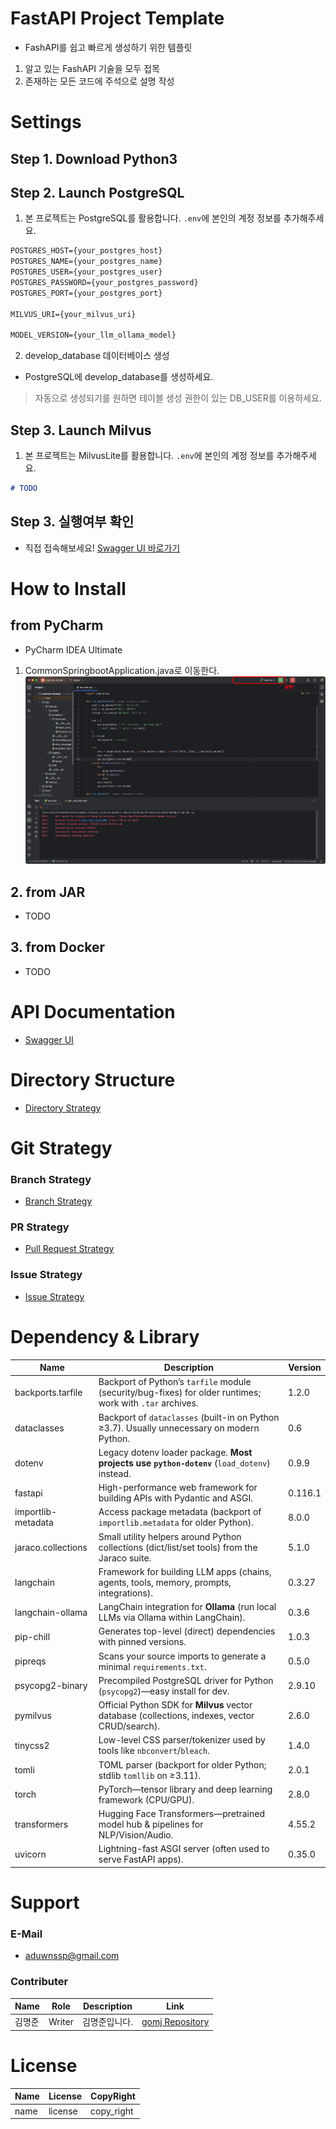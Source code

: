 # FastAPI Project Template
- FashAPI를 쉽고 빠르게 생성하기 위한 템플릿
1. 알고 있는 FashAPI 기술을 모두 접목
2. 존재하는 모든 코드에 주석으로 설명 작성

# Settings
## Step 1. Download Python3

## Step 2. Launch PostgreSQL
1. 본 프로젝트는 PostgreSQL를 활용합니다. `.env`에 본인의 계정 정보를 추가해주세요.
```markdown
POSTGRES_HOST={your_postgres_host}
POSTGRES_NAME={your_postgres_name}
POSTGRES_USER={your_postgres_user}
POSTGRES_PASSWORD={your_postgres_password}
POSTGRES_PORT={your_postgres_port}

MILVUS_URI={your_milvus_uri}

MODEL_VERSION={your_llm_ollama_model}
```
2. develop_database 데이터베이스 생성
- PostgreSQL에 develop_database를 생성하세요.
> 자동으로 생성되기를 원하면 테이블 생성 권한이 있는 DB_USER를 이용하세요. 

## Step 3. Launch Milvus
1. 본 프로젝트는 MilvusLite를 활용합니다. `.env`에 본인의 계정 정보를 추가해주세요.
```markdown
# TODO
```

## Step 3. 실행여부 확인
- 직접 접속해보세요! [Swagger UI 바로가기](http://localhost:8000/docs)

# How to Install
## from PyCharm
- PyCharm IDEA Ultimate
1. CommonSpringbootApplication.java로 이동한다.
![how-to-install-from-idea](docs/image/how-to-install-from-idea.png)

## 2. from JAR
- TODO

## 3. from Docker
- TODO

# API Documentation
- [Swagger UI](http://localhost:8000/docs)

# Directory Structure
- [Directory Strategy](docs/strategy/directory.md)

# Git Strategy
### Branch Strategy
- [Branch Strategy](docs/strategy/branch.md)

### PR Strategy
- [Pull Request Strategy](docs/strategy/pull-request.md)

### Issue Strategy
- [Issue Strategy](docs/strategy/issue.md)

# Dependency & Library
| Name               | Description                                                                                               | Version |
|--------------------|-----------------------------------------------------------------------------------------------------------|---------|
| backports.tarfile  | Backport of Python’s `tarfile` module (security/bug-fixes) for older runtimes; work with `.tar` archives. | 1.2.0   |
| dataclasses        | Backport of `dataclasses` (built-in on Python ≥3.7). Usually unnecessary on modern Python.                | 0.6     |
| dotenv             | Legacy dotenv loader package. **Most projects use `python-dotenv`** (`load_dotenv`) instead.              | 0.9.9   |
| fastapi            | High-performance web framework for building APIs with Pydantic and ASGI.                                  | 0.116.1 |
| importlib-metadata | Access package metadata (backport of `importlib.metadata` for older Python).                              | 8.0.0   |
| jaraco.collections | Small utility helpers around Python collections (dict/list/set tools) from the Jaraco suite.              | 5.1.0   |
| langchain          | Framework for building LLM apps (chains, agents, tools, memory, prompts, integrations).                   | 0.3.27  |
| langchain-ollama   | LangChain integration for **Ollama** (run local LLMs via Ollama within LangChain).                        | 0.3.6   |
| pip-chill          | Generates top-level (direct) dependencies with pinned versions.                                           | 1.0.3   |
| pipreqs            | Scans your source imports to generate a minimal `requirements.txt`.                                       | 0.5.0   |
| psycopg2-binary    | Precompiled PostgreSQL driver for Python (`psycopg2`)—easy install for dev.                               | 2.9.10  |
| pymilvus           | Official Python SDK for **Milvus** vector database (collections, indexes, vector CRUD/search).            | 2.6.0   |
| tinycss2           | Low-level CSS parser/tokenizer used by tools like `nbconvert`/`bleach`.                                   | 1.4.0   |
| tomli              | TOML parser (backport for older Python; stdlib `tomllib` on ≥3.11).                                       | 2.0.1   |
| torch              | PyTorch—tensor library and deep learning framework (CPU/GPU).                                             | 2.8.0   |
| transformers       | Hugging Face Transformers—pretrained model hub & pipelines for NLP/Vision/Audio.                          | 4.55.2  |
| uvicorn            | Lightning-fast ASGI server (often used to serve FastAPI apps).                                            | 0.35.0  |


# Support
### E-Mail
- aduwnssp@gmail.com

### Contributer
| Name | Role   | Description | Link                                                             |
|------|--------|-------------|------------------------------------------------------------------|
| 김명준  | Writer | 김명준입니다.     | [gomj Repository](https://github.com/gomj-repo?tab=repositories) |

# License
|Name|License|CopyRight|
|---|---|---|
|name|license|copy_right|